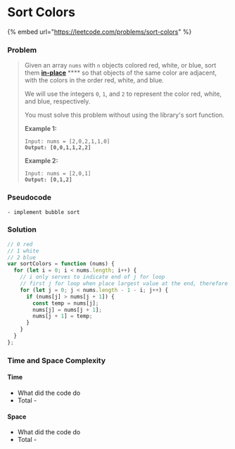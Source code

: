 # Sort Colors

{% embed url="https://leetcode.com/problems/sort-colors" %}

### Problem

> Given an array `nums` with `n` objects colored red, white, or blue, sort them [**in-place**](https://en.wikipedia.org/wiki/In-place\_algorithm) **** so that objects of the same color are adjacent, with the colors in the order red, white, and blue.
>
> We will use the integers `0`, `1`, and `2` to represent the color red, white, and blue, respectively.
>
> You must solve this problem without using the library's sort function.
>
> &#x20;
>
> **Example 1:**
>
> <pre><code>Input: nums = [2,0,2,1,1,0]
> <strong>Output: [0,0,1,1,2,2]</strong></code></pre>
>
> **Example 2:**
>
> <pre><code>Input: nums = [2,0,1]
> <strong>Output: [0,1,2]</strong></code></pre>

### Pseudocode

```
- implement bubble sort 
```

### Solution

```javascript
// 0 red
// 1 white
// 2 blue
var sortColors = function (nums) {
  for (let i = 0; i < nums.length; i++) {
    // i only serves to indicate end of j for loop
    // first j for loop when place largest value at the end, therefore i--
    for (let j = 0; j < nums.length - 1 - i; j++) {
      if (nums[j] > nums[j + 1]) {
        const temp = nums[j];
        nums[j] = nums[j + 1];
        nums[j + 1] = temp;
      }
    }
  }
};
```

### Time and Space Complexity

#### Time

* What did the code do
* Total -

#### Space

* What did the code do
* Total -
